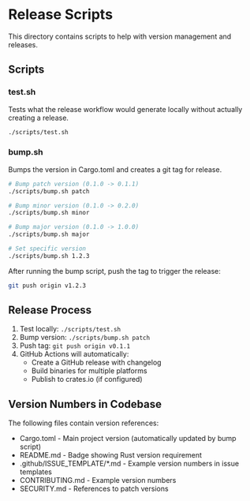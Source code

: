 # Release Scripts

This directory contains scripts to help with version management and releases.

## Scripts

### test.sh
Tests what the release workflow would generate locally without actually creating a release.

```bash
./scripts/test.sh
```

### bump.sh
Bumps the version in Cargo.toml and creates a git tag for release.

```bash
# Bump patch version (0.1.0 -> 0.1.1)
./scripts/bump.sh patch

# Bump minor version (0.1.0 -> 0.2.0)
./scripts/bump.sh minor

# Bump major version (0.1.0 -> 1.0.0)
./scripts/bump.sh major

# Set specific version
./scripts/bump.sh 1.2.3
```

After running the bump script, push the tag to trigger the release:
```bash
git push origin v1.2.3
```

## Release Process

1. Test locally: `./scripts/test.sh`
2. Bump version: `./scripts/bump.sh patch`
3. Push tag: `git push origin v0.1.1`
4. GitHub Actions will automatically:
   - Create a GitHub release with changelog
   - Build binaries for multiple platforms
   - Publish to crates.io (if configured)

## Version Numbers in Codebase

The following files contain version references:

- Cargo.toml - Main project version (automatically updated by bump script)
- README.md - Badge showing Rust version requirement
- .github/ISSUE_TEMPLATE/*.md - Example version numbers in issue templates
- CONTRIBUTING.md - Example version numbers
- SECURITY.md - References to patch versions
